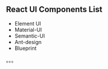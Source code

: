 
## React UI Components List

- Element UI  
- Material-UI  
- Semantic-UI  
- Ant-design   
- Blueprint 

。。。  
